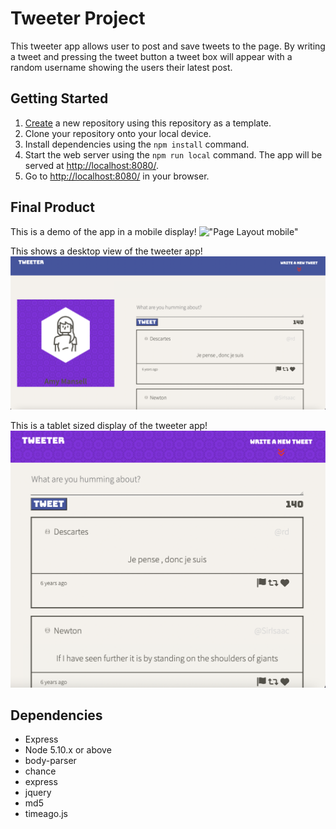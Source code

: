 # Tweeter Project
This tweeter app allows user to post and save tweets to the page. By writing a tweet and pressing the tweet button a tweet box will appear with a random username showing the users their latest post.


## Getting Started

1. [Create](https://docs.github.com/en/repositories/creating-and-managing-repositories/creating-a-repository-from-a-template) a new repository using this repository as a template.
2. Clone your repository onto your local device.
3. Install dependencies using the `npm install` command.
3. Start the web server using the `npm run local` command. The app will be served at <http://localhost:8080/>.
4. Go to <http://localhost:8080/> in your browser.
## Final Product
This is a demo of the app in a mobile display!
!["Page Layout mobile"](https://github.com/Baila3/tweeter/blob/master/docs/ezgif.com-gif-maker.gif)

This shows a desktop view of the tweeter app!
!["Page Layout Desktop"](https://github.com/Baila3/tweeter/blob/master/docs/Screen%20Shot%202022-04-29%20at%208.48.14%20PM.png)

This is a tablet sized display of the tweeter app!
!["Page Layout Tablet"](https://github.com/Baila3/tweeter/blob/master/docs/Screen%20Shot%202022-04-29%20at%208.48.50%20PM.png)
## Dependencies

- Express
- Node 5.10.x or above
-  body-parser
- chance
- express
- jquery
- md5
- timeago.js
